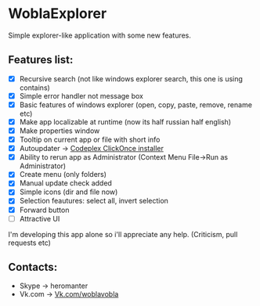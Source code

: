 # WoblaExplorer
Simple explorer-like application with some new features.

## Features list:
- [x] Recursive search (not like windows explorer search, this one is using contains)
- [x] Simple error handler not message box
- [x] Basic features of windows explorer (open, copy, paste, remove, rename etc)
- [x] Make app localizable at runtime (now its half russian half english)
- [x] Make properties window
- [x] Tooltip on current app or file with short info
- [x] Autoupdater -> [Codeplex ClickOnce installer](https://woblaexplorer.codeplex.com/)
- [x] Ability to rerun app as Administrator (Context Menu File->Run as Administrator)
- [x] Create menu (only folders)
- [x] Manual update check added
- [x] Simple icons (dir and file now)
- [x] Selection feautures: select all, invert selection
- [x] Forward button
- [ ] Attractive UI

I'm developing this app alone so i'll appreciate any help. (Criticism, pull requests etc)

## Contacts:
- Skype -> heromanter
- Vk.com -> [Vk.com/woblavobla](https://vk.com/woblavobla)
